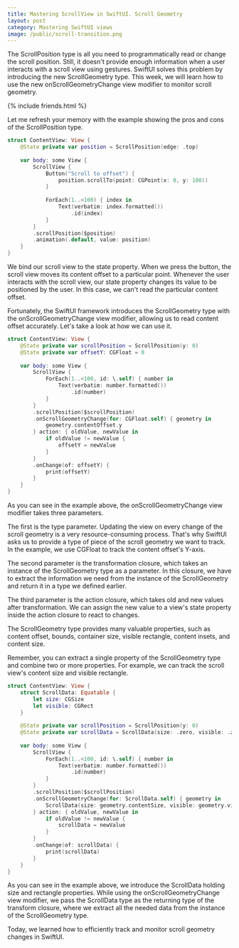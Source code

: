 ```yaml
---
title: Mastering ScrollView in SwiftUI. Scroll Geometry
layout: post
category: Mastering SwiftUI views
image: /public/scroll-transition.png
---
```


The ScrollPosition type is all you need to programmatically read or change the scroll position. Still, it doesn't provide enough information when a user interacts with a scroll view using gestures. SwiftUI solves this problem by introducing the new ScrollGeometry type. This week, we will learn how to use the new onScrollGeometryChange view modifier to monitor scroll geometry.

{% include friends.html %}

Let me refresh your memory with the example showing the pros and cons of the ScrollPosition type.

```swift
struct ContentView: View {
    @State private var position = ScrollPosition(edge: .top)
    
    var body: some View {
        ScrollView {
            Button("Scroll to offset") {
                position.scrollTo(point: CGPoint(x: 0, y: 100))
            }
            
            ForEach(1..<100) { index in
                Text(verbatim: index.formatted())
                    .id(index)
            }
        }
        .scrollPosition($position)
        .animation(.default, value: position)
    }
}
```

We bind our scroll view to the state property. When we press the button, the scroll view moves its content offset to a particular point. Whenever the user interacts with the scroll view, our state property changes its value to be positioned by the user. In this case, we can't read the particular content offset.

Fortunately, the SwiftUI framework introduces the ScrollGeometry type with the onScrollGeometryChange view modifier, allowing us to read content offset accurately. Let's take a look at how we can use it.

```swift
struct ContentView: View {
    @State private var scrollPosition = ScrollPosition(y: 0)
    @State private var offsetY: CGFloat = 0
    
    var body: some View {
        ScrollView {
            ForEach(1..<100, id: \.self) { number in
                Text(verbatim: number.formatted())
                    .id(number)
            }
        }
        .scrollPosition($scrollPosition)
        .onScrollGeometryChange(for: CGFloat.self) { geometry in
            geometry.contentOffset.y
        } action: { oldValue, newValue in
            if oldValue != newValue {
                offsetY = newValue
            }
        }
        .onChange(of: offsetY) {
            print(offsetY)
        }
    }
}
```

As you can see in the example above, the onScrollGeometryChange view modifier takes three parameters.

The first is the type parameter. Updating the view on every change of the scroll geometry is a very resource-consuming process. That's why SwiftUI asks us to provide a type of piece of the scroll geometry we want to track. In the example, we use CGFloat to track the content offset's Y-axis.

The second parameter is the transformation closure, which takes an instance of the ScrollGeometry type as a parameter. In this closure, we have to extract the information we need from the instance of the ScrollGeometry and return it in a type we defined earlier.

The third parameter is the action closure, which takes old and new values after transformation. We can assign the new value to a view's state property inside the action closure to react to changes.

The ScrollGeometry type provides many valuable properties, such as content offset, bounds, container size, visible rectangle, content insets, and content size.

Remember, you can extract a single property of the ScrollGeometry type and combine two or more properties. For example, we can track the scroll view's content size and visible rectangle.

```swift
struct ContentView: View {
    struct ScrollData: Equatable {
        let size: CGSize
        let visible: CGRect
    }
    
    @State private var scrollPosition = ScrollPosition(y: 0)
    @State private var scrollData = ScrollData(size: .zero, visible: .zero)
    
    var body: some View {
        ScrollView {
            ForEach(1..<100, id: \.self) { number in
                Text(verbatim: number.formatted())
                    .id(number)
            }
        }
        .scrollPosition($scrollPosition)
        .onScrollGeometryChange(for: ScrollData.self) { geometry in
            ScrollData(size: geometry.contentSize, visible: geometry.visibleRect)
        } action: { oldValue, newValue in
            if oldValue != newValue {
                scrollData = newValue
            }
        }
        .onChange(of: scrollData) {
            print(scrollData)
        }
    }
}
```

As you can see in the example above, we introduce the ScrollData holding size and rectangle properties. While using the onScrollGeometryChange view modifier, we pass the ScrollData type as the returning type of the transform closure, where we extract all the needed data from the instance of the ScrollGeometry type.

Today, we learned how to efficiently track and monitor scroll geometry changes in SwiftUI.
